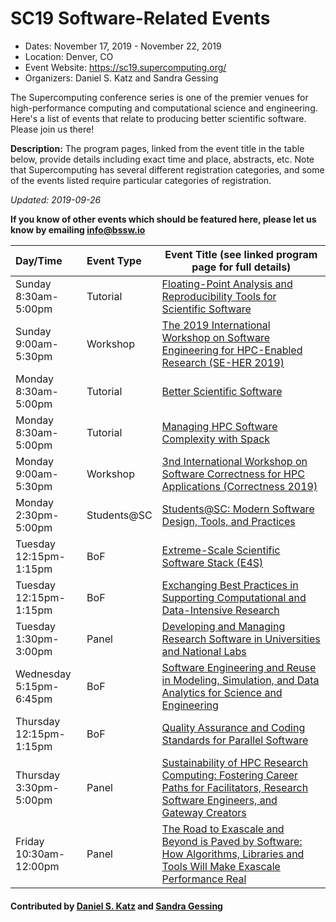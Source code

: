# SC19 Software-Related Events

- Dates: November 17, 2019 - November 22, 2019
- Location: Denver, CO
- Event Website: https://sc19.supercomputing.org/
- Organizers: Daniel S. Katz and Sandra Gessing

The Supercomputing conference series is one of the premier venues for high-performance computing and computational science and engineering.  Here's a list of events that relate to producing better scientific software.  Please join us there!


**Description:** The program pages, linked from the event title in the table below, provide details including exact time and place, abstracts, etc.  Note that Supercomputing has several different registration categories, and some of the events listed require particular categories of registration.

*Updated: 2019-09-26*

**If you know of other events which should be featured here, please let us know by emailing info@bssw.io**

Day/Time | Event Type | Event Title (see linked program page for full details)
:---     |    :------ |--------------------------------------------------------
Sunday<br>8:30am-5:00pm | Tutorial | [Floating-Point Analysis and Reproducibility Tools for Scientific Software](https://sc19.supercomputing.org/presentation/?id=tut139&sess=sess205)
Sunday<br>9:00am-5:30pm | Workshop | [The 2019 International Workshop on Software Engineering for HPC-Enabled Research (SE-HER 2019)](https://sc19.supercomputing.org/session/?sess=sess106)
Monday<br>8:30am-5:00pm | Tutorial | [Better Scientific Software](https://sc19.supercomputing.org/presentation/?id=tut158&sess=sess192)
Monday<br>8:30am-5:00pm | Tutorial | [Managing HPC Software Complexity with Spack](https://sc19.supercomputing.org/presentation/?id=tut164&sess=sess194)
Monday<br>9:00am-5:30pm | Workshop | [3nd International Workshop on Software Correctness for HPC Applications (Correctness 2019)](https://sc19.supercomputing.org/session/?sess=sess118)
Monday<br>2:30pm-5:00pm | Students@SC | [Students@SC: Modern Software Design, Tools, and Practices](https://sc19.supercomputing.org/presentation/?id=pec109&sess=sess410)
Tuesday<br>12:15pm-1:15pm | BoF | [Extreme-Scale Scientific Software Stack (E4S)](https://sc19.supercomputing.org/session/?sess=sess269)
Tuesday<br>12:15pm-1:15pm | BoF | [Exchanging Best Practices in Supporting Computational and Data-Intensive Research](https://sc19.supercomputing.org/session/?sess=sess266)
Tuesday<br>1:30pm-3:00pm | Panel | [Developing and Managing Research Software in Universities and National Labs](https://sc19.supercomputing.org/presentation/?id=pan108&sess=sess226)
Wednesday<br>5:15pm-6:45pm | BoF | [Software Engineering and Reuse in Modeling, Simulation, and Data Analytics for Science and Engineering](https://sc19.supercomputing.org/session/?sess=sess341)
Thursday<br>12:15pm-1:15pm | BoF | [Quality Assurance and Coding Standards for Parallel Software](https://sc19.supercomputing.org/session/?sess=sess316)
Thursday<br>3:30pm-5:00pm | Panel | [Sustainability of HPC Research Computing: Fostering Career Paths for Facilitators, Research Software Engineers, and Gateway Creators](https://sc19.supercomputing.org/presentation/?id=pan109&sess=sess227)
Friday<br>10:30am-12:00pm | Panel | [The Road to Exascale and Beyond is Paved by Software: How Algorithms, Libraries and Tools Will Make Exascale Performance Real](https://sc19.supercomputing.org/presentation/?id=pan117&sess=sess232)

<!--- Note that the Contributed by tag is ignored for events.  Use Organizers in the list structure immediately following the title ---> 
#### Contributed by [Daniel S. Katz](https://github.com/danielskatz "Daniel S. Katz GitHub Profile") and [Sandra Gessing](https://github.com/sandragesing "Sandra Gessing GitHub Profile")

<!---
Publish: preview
RSS update: 2019-09-26
Categories: collaboration
Topics: projects and organizations, conferences and workshops
Tags: conference
Level: 2
Prerequisites: defaults
Aggregate: none
--->
